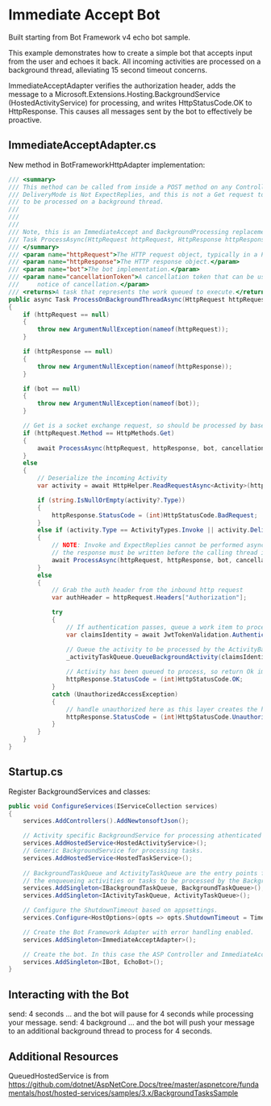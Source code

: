 ﻿# Immediate Accept Bot

Built starting from Bot Framework v4 echo bot sample.

This example demonstrates how to create a simple bot that accepts input from the user and echoes it back.  All incoming activities are processed on a background thread, alleviating 15 second timeout concerns.

ImmediateAcceptAdapter verifies the authorization header, adds the message to a Microsoft.Extensions.Hosting.BackgroundService (HostedActivityService) for processing, and writes HttpStatusCode.OK to HttpResponse.  This causes all messages sent by the bot to effectively be proactive.

## ImmediateAcceptAdapter.cs

New method in BotFrameworkHttpAdapter implementation:

```cs
/// <summary>
/// This method can be called from inside a POST method on any Controller implementation.  If the activity is Not an Invoke, and
/// DeliveryMode is Not ExpectReplies, and this is not a Get request to upgrade to WebSockets, then the activity will be enqueued
/// to be processed on a background thread.
/// 
/// 
/// 
/// Note, this is an ImmediateAccept and BackgroundProcessing replacement for: 
/// Task ProcessAsync(HttpRequest httpRequest, HttpResponse httpResponse, IBot bot, CancellationToken cancellationToken = default);
/// </summary>
/// <param name="httpRequest">The HTTP request object, typically in a POST handler by a Controller.</param>
/// <param name="httpResponse">The HTTP response object.</param>
/// <param name="bot">The bot implementation.</param>
/// <param name="cancellationToken">A cancellation token that can be used by other objects or threads to receive
///     notice of cancellation.</param>
/// <returns>A task that represents the work queued to execute.</returns>
public async Task ProcessOnBackgroundThreadAsync(HttpRequest httpRequest, HttpResponse httpResponse, IBot bot, CancellationToken cancellationToken = default)
{
    if (httpRequest == null)
    {
        throw new ArgumentNullException(nameof(httpRequest));
    }

    if (httpResponse == null)
    {
        throw new ArgumentNullException(nameof(httpResponse));
    }

    if (bot == null)
    {
        throw new ArgumentNullException(nameof(bot));
    }

    // Get is a socket exchange request, so should be processed by base BotFrameworkHttpAdapter
    if (httpRequest.Method == HttpMethods.Get)
    {
        await ProcessAsync(httpRequest, httpResponse, bot, cancellationToken);
    }
    else
    {
        // Deserialize the incoming Activity
        var activity = await HttpHelper.ReadRequestAsync<Activity>(httpRequest).ConfigureAwait(false);

        if (string.IsNullOrEmpty(activity?.Type))
        {
            httpResponse.StatusCode = (int)HttpStatusCode.BadRequest;
        }
        else if (activity.Type == ActivityTypes.Invoke || activity.DeliveryMode == DeliveryModes.ExpectReplies)
        {
            // NOTE: Invoke and ExpectReplies cannot be performed async,
            // the response must be written before the calling thread is released.
            await ProcessAsync(httpRequest, httpResponse, bot, cancellationToken);
        }
        else
        {
            // Grab the auth header from the inbound http request
            var authHeader = httpRequest.Headers["Authorization"];

            try
            {
                // If authentication passes, queue a work item to process the inbound activity with the bot
                var claimsIdentity = await JwtTokenValidation.AuthenticateRequest(activity, authHeader, CredentialProvider, ChannelProvider, HttpClient).ConfigureAwait(false);

                // Queue the activity to be processed by the ActivityBackgroundService
                _activityTaskQueue.QueueBackgroundActivity(claimsIdentity, activity);
                        
                // Activity has been queued to process, so return Ok immediately
                httpResponse.StatusCode = (int)HttpStatusCode.OK;
            }
            catch (UnauthorizedAccessException)
            {
                // handle unauthorized here as this layer creates the http response
                httpResponse.StatusCode = (int)HttpStatusCode.Unauthorized;
            }
        }
    }
}	
```

## Startup.cs

Register BackgroundServices and classes:

```cs
public void ConfigureServices(IServiceCollection services)
{
    services.AddControllers().AddNewtonsoftJson();

    // Activity specific BackgroundService for processing athenticated activities.
    services.AddHostedService<HostedActivityService>();
    // Generic BackgroundService for processing tasks.
    services.AddHostedService<HostedTaskService>();
            
    // BackgroundTaskQueue and ActivityTaskQueue are the entry points for
    // the enqueueing activities or tasks to be processed by the BackgroundService.
    services.AddSingleton<IBackgroundTaskQueue, BackgroundTaskQueue>();
    services.AddSingleton<IActivityTaskQueue, ActivityTaskQueue>();

    // Configure the ShutdownTimeout based on appsettings.
    services.Configure<HostOptions>(opts => opts.ShutdownTimeout = TimeSpan.FromSeconds(Configuration.GetValue<int>("ShutdownTimeoutSeconds")));

    // Create the Bot Framework Adapter with error handling enabled.
    services.AddSingleton<ImmediateAcceptAdapter>();

    // Create the bot. In this case the ASP Controller and ImmediateAcceptAdapter is expecting an IBot.
    services.AddSingleton<IBot, EchoBot>();
}
```

## Interacting with the Bot

send: 4 seconds   ...  and the bot will pause for 4 seconds while processing your message.
send: 4 background   ...  and the bot will push your message to an additional background thread to process for 4 seconds.

## Additional Resources

QueuedHostedService is from https://github.com/dotnet/AspNetCore.Docs/tree/master/aspnetcore/fundamentals/host/hosted-services/samples/3.x/BackgroundTasksSample

